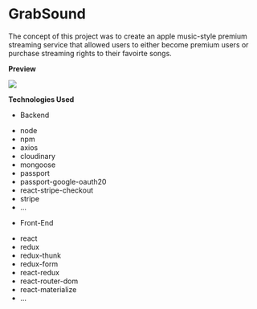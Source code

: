 # GrabSound

The concept of this project was to create an apple music-style premium streaming service that allowed users to either become premium users or purchase streaming rights to their favoirte songs.

**Preview**

![](grabsound.gif)

**Technologies Used**

- Backend

* node
* npm
* axios
* cloudinary
* mongoose
* passport
* passport-google-oauth20
* react-stripe-checkout
* stripe
* ...

- Front-End

* react
* redux
* redux-thunk
* redux-form
* react-redux
* react-router-dom
* react-materialize
* ...
